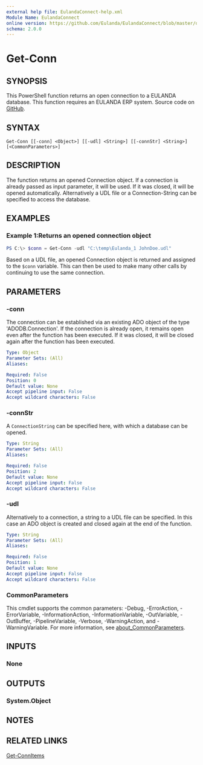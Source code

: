 ```yaml
---
external help file: EulandaConnect-help.xml
Module Name: EulandaConnect
online version: https://github.com/Eulanda/EulandaConnect/blob/master/docs/Get-Conn.md
schema: 2.0.0
---
```


# Get-Conn

## SYNOPSIS
This PowerShell function returns an open connection to a EULANDA database. This function requires an EULANDA ERP system. Source code on [GitHub](https://github.com/Eulanda/EulandaConnect/blob/master/source/public/Get-Conn.ps1).

## SYNTAX

```
Get-Conn [[-conn] <Object>] [[-udl] <String>] [[-connStr] <String>] [<CommonParameters>]
```

## DESCRIPTION
The function returns an opened Connection object. If a connection is already passed as input parameter, it will be used. If it was closed, it will be opened automatically. Alternatively a UDL file or a Connection-String can be specified to access the database.

## EXAMPLES

### Example 1:Returns an opened connection object
```powershell
PS C:\> $conn = Get-Conn -udl "C:\temp\Eulanda_1 JohnDoe.udl"
```

Based on a UDL file, an opened Connection object is returned and assigned to the `$conn` variable. This can then be used to make many other calls by continuing to use the same connection.

## PARAMETERS

### -conn
The connection can be established via an existing ADO object of the type 'ADODB.Connection'. If the connection is already open, it remains open even after the function has been executed. If it was closed, it will be closed again after the function has been executed.

```yaml
Type: Object
Parameter Sets: (All)
Aliases:

Required: False
Position: 0
Default value: None
Accept pipeline input: False
Accept wildcard characters: False
```

### -connStr
A `ConnectionString` can be specified here, with which a database can be opened.

```yaml
Type: String
Parameter Sets: (All)
Aliases:

Required: False
Position: 2
Default value: None
Accept pipeline input: False
Accept wildcard characters: False
```

### -udl
Alternatively to a connection, a string to a UDL file can be specified. In this case an ADO object is created and closed again at the end of the function.

```yaml
Type: String
Parameter Sets: (All)
Aliases:

Required: False
Position: 1
Default value: None
Accept pipeline input: False
Accept wildcard characters: False
```

### CommonParameters
This cmdlet supports the common parameters: -Debug, -ErrorAction, -ErrorVariable, -InformationAction, -InformationVariable, -OutVariable, -OutBuffer, -PipelineVariable, -Verbose, -WarningAction, and -WarningVariable. For more information, see [about_CommonParameters](http://go.microsoft.com/fwlink/?LinkID=113216).

## INPUTS

### None

## OUTPUTS

### System.Object
## NOTES

## RELATED LINKS

[Get-ConnItems](./functions/Get-ConnItems.md)
